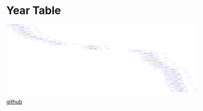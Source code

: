 # Year Table #

![Year Table](year_table.png)

[github](https://github.com/otahi/otahi.github.io/tree/master/year_table)
